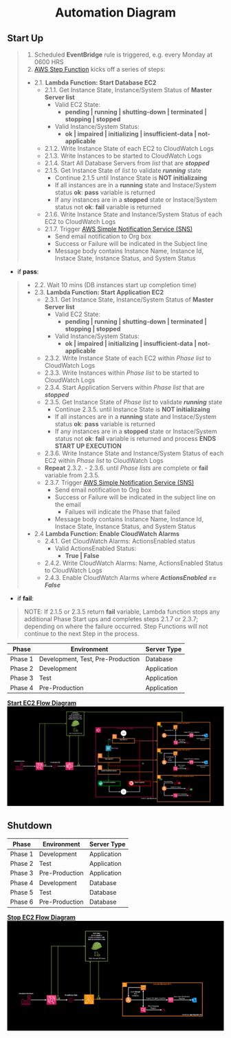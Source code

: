 # <p align="center">**Automation Diagram**</p>

## **Start Up**

> 1. Scheduled **EventBridge** rule is triggered, e.g. every Monday at 0600 HRS
> 2. [AWS Step Function](https://docs.aws.amazon.com/step-functions/latest/dg/welcome.html) kicks off a series of steps: 
>  - 2.1. **Lambda Function: Start Database EC2**
>    - 2.1.1. Get Instance State, Instance/System Status of **Master Server list**
>       - Valid EC2 State:
>          - **pending | running | shutting-down | terminated | stopping | stopped**
>       - Valid Instance/System Status:
>          - **ok | impaired | initializing | insufficient-data | not-applicable**
>    - 2.1.2. Write Instance State of each EC2 to CloudWatch Logs
>    - 2.1.3. Write Instances to be started to CloudWatch Logs
>    - 2.1.4. Start All Database Servers from *list* that are ***stopped***
>    - 2.1.5. Get Instance State of *list* to validate ***running*** state
>        - Continue 2.1.5 until Instance State is **NOT initializaing**
>        - If all instances are in a **running** state  and  Instace/System status **ok**: **pass** variable is returned
>        - If any instances are in a **stopped** state or Instace/System status not **ok**: **fail** variable is returned
>    - 2.1.6. Write Instance State and Instance/System Status of each EC2 to CloudWatch Logs
>    - 2.1.7. Trigger [AWS Simple Notification Service (SNS)](https://docs.aws.amazon.com/sns/latest/dg/welcome.html)
>        - Send email notification to Org box
>        - Success or Failure will be indicated in the Subject line
>        - Message body contains Instance Name, Instance Id, Instace State, Instance Status, and System Status
- if **pass**: 
> - 2.2. Wait 10 mins (DB instances start up completion time)
> - 2.3. **Lambda Function: Start Application EC2**
>    - 2.3.1. Get Instance State, Instance/System Status of **Master Server list**
>       - Valid EC2 State:
>          - **pending | running | shutting-down | terminated | stopping | stopped**
>       - Valid Instance/System Status:
>          - **ok | impaired | initializing | insufficient-data | not-applicable**
>    - 2.3.2. Write Instance State of each EC2 within *Phase list* to CloudWatch Logs
>    - 2.3.3. Write Instances within *Phase list* to be started to CloudWatch Logs
>    - 2.3.4. Start Application Servers within *Phase list* that are ***stopped***
>    - 2.3.5. Get Instance State of *Phase list* to validate ***running*** state
>         - Continue 2.3.5. until Instance State is **NOT initializaing**
>         - If all instances are in a **running** state  and  Instace/System status **ok**: **pass** variable is returned
>         - If any instances are in a **stopped** state or Instace/System status not **ok**: **fail** variable is returned and process **ENDS START UP EXECUTION**
>     - 2.3.6. Write Instance State and Instance/System Status of each EC2 within *Phase list* to CloudWatch Logs
>     -  **Repeat** 2.3.2. - 2.3.6. until *Phase lists* are complete or **fail** variable from 2.3.5.
>     - 2.3.7. Trigger [AWS Simple Notification Service (SNS)](https://docs.aws.amazon.com/sns/latest/dg/welcome.html)
>         - Send email notification to Org box
>         - Success or Failure will be indicated in the subject line on the email
>             - Failues will indicate the Phase that failed
>         - Message body contains Instance Name, Instance Id, Instace State, Instance Status, and System Status
> - 2.4 **Lambda Function: Enable CloudWatch Alarms**
>    - 2.4.1. Get CloudWatch Alarms: ActionsEnabled status
>       - Valid ActionsEnabled Status:
>         - **True | False**
>    - 2.4.2. Write CloudWatch Alarms: Name, ActionsEnabled Status to CloudWatch Logs
>    - 2.4.3. Enable CloudWatch Alarms where ***ActionsEnabled == False***
- if **fail**:
> NOTE: If 2.1.5 or 2.3.5 return **fail** variable, Lambda function stops any additional Phase Start ups and completes steps 2.1.7 or 2.3.7; depending on where the failure occurred. Step Functions will not continue to the next Step in the process.

| Phase | Environment | Server Type |
|-------|-------------|-------------|
| Phase 1 | Development, Test, Pre-Production | Database |
| Phase 2 | Development | Application |
| Phase 3 | Test | Application |
| Phase 4 | Pre-Production | Application |

[**Start EC2 Flow Diagram**](/source/images/lambda_startup_diagram.PNG)
<img src="/source/images/lambda_startup_diagram.PNG">

## **Shutdown**
| Phase | Environment | Server Type|
|-------|-------------|------------|
| Phase 1 | Development | Application |
| Phase 2 | Test | Application |
| Phase 3 | Pre-Production | Application |
| Phase 4 | Development | Database |
| Phase 5 | Test | Database |
| Phase 6 | Pre-Production | Database |

[**Stop EC2 Flow Diagram**](/source/images/lambda_startup_diagram1.PNG)
<img src="/source/images/lambda_shutdown_diagram1.png">
